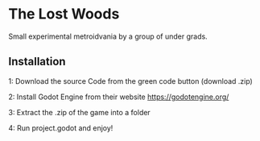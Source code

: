 # The Lost Woods
 Small experimental metroidvania by a group of under grads.

## Installation

 1: Download the source Code from the green code button (download .zip)

 2: Install Godot Engine from their website https://godotengine.org/

 3: Extract the .zip of the game into a folder

 4: Run project.godot and enjoy!

